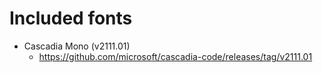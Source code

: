 # Included fonts
- Cascadia Mono (v2111.01)
  - https://github.com/microsoft/cascadia-code/releases/tag/v2111.01